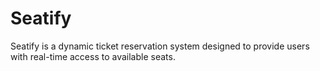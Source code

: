 # Seatify
Seatify is a dynamic ticket reservation system designed to provide users with real-time access to available seats.
